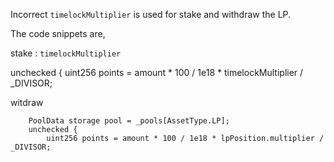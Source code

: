 Incorrect `timelockMultiplier` is used for stake and withdraw the LP.

The code snippets are,

stake : `timelockMultiplier `

   unchecked {
			uint256 points = amount * 100 / 1e18 * timelockMultiplier / _DIVISOR;

witdraw

		PoolData storage pool = _pools[AssetType.LP];
		unchecked {
			uint256 points = amount * 100 / 1e18 * lpPosition.multiplier / _DIVISOR;